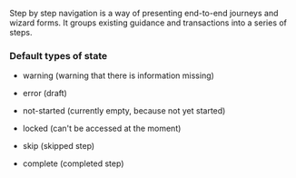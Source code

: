 
Step by step navigation is a way of presenting end-to-end journeys and wizard forms. It groups existing guidance and transactions into a series of steps.

### Default types of state


- warning (warning that there is information missing)

- error (draft)

- not-started (currently empty, because not yet started)

- locked (can't be accessed at the moment)

- skip (skipped step)

- complete (completed step)
